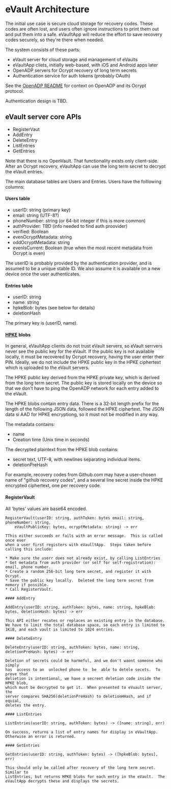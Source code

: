 # eVault Architecture

The initial use case is secure cloud storage for recovery codes.  These codes
are often lost, and users often ignore instructions to print them out and put
them into a safe.  eVaulltApp will reduce the effort to save recovery codes
securely, so they're there when needed.

The system consists of these parts:

* eVault server for cloud storage and management of eVaults
* eVaultApp cliets, initially web-based, with iOS and Android apps later
* OpenADP servers for Ocrypt recovery of long term secrets
* Authentication service for auth tokens (probably OAuth)

See the [OpenADP README](https://github.com/openadp/openadp?tab=readme-ov-file#readme)
for context on OpenADP and its Ocrypt protocol.

Authentication design is TBD.

## eVault server core APIs

* RegisterVaut
* AddEntry
* DeleteEntry
* ListEntries
* GetEntries

Note that there is no OpenVault.  That functionality exists only client-side.
After an Ocrypt recovery, eVaultApp can use the long term secret to decrypt the
eVault entries.

The main database tables are Users and Entries.  Users have the folllowing columns:

#### Users table

* userID: string (primary key)
* email: string (UTF-8?)
* phoneNumber: string (or 64-bit integer if this is more common)
* authProvider: TBD (info needed to find auth proovider)
* verified: Boolean
* evenOcryptMetadata: string
* oddOcryptMetadata: string
* evenIsCurrent: Boolean (true when the most recent metadata from Ocrypt is even)

The userID is probably provided by the authentication provider, and is assumed
to be a unique stable ID.  We also assume it is available on a new device once
the user authenticates.

#### Entries table

* userID: string
* name: string
* hpkeBlob: bytes (see below for details)
* deletionHash

The primary key is (userID, name).

#### [HPKE](https://datatracker.ietf.org/doc/rfc9180/) blobs

In general, eVaultApp clients do not trust eVault servers, so eVault serrvers never see
the public key for the eVault.  If the public key is not available locally, it must be
recovered by Ocrypt recovery, having the user enter their PIN.  Ideally, we do not include
the HPKE public key in the HPKE ciphertext which is uploaded to the eVault servers.

The HPKE public key derived from the HPKE private key, which is derived from
the long term secret.  The public key is stored locally on the device so that
we don't have to ping the OpenADP network for each entry added to the eVault.

The HPKE blobs contain entry data.  There is a 32-bit length prefix for the
length of the following JSON data, followed the HPKE ciphertext.  The JSON data
si AAD for HPKE encryptiong, so it must not be modified in any way.

The metadata contains:

* name
* Creation time (Unix time in seconds)

The decrypted plaintext from the HPKE blob contains:

* secret text, UTF-8, with newlines separating individual items.
* deletionPreHash

For example, recovery codes from Github.com may have a user-chosen name of
"github recovery codes", and a several line secret inside the HPKE encrypted
ciphertext, one per recovery code.

#### RegisterVault

All 'bytes' values are base64 encoded.
```
RegisterVault(userID: string, authToken: bytes email: string, phoneNumber: string,
    eVaultPublicKey: bytes, ocryptMetadata: string) -> err

TThis either succeeds or fails with an error message.  This is called once ever
when a user first registers with eVaulltApp.  Steps taken before calling this include:

* Make sure the userr does not already exist, by calling ListEntries
* Get metadata from auth provider (or self for self-registration): email, phone number.
* Create a random 256-bit long term secret, and register it with Ocrypt.
* Save the public key locally.  Deleted the long term secret from memory if possible.
* Call RegisterVault.

#### AddEntry

AddEntry(userID: string, authToken: bytes, name: string, hpkeBlob: bytes, deletionHash: bytes) -> err

This API either recates or replaces an existing entry in the database.  We have to limit the total database space, so each entry is limited to 1KiB, and each vault is limited to 1024 entries.

#### DeleteEntry

DeleteEntry(userID: string, authToken: bytes, name: string, deletionPreHash: bytes) -> err

Deletion of secrets could be harmeful, and we don't waont someone who simply
has  access to an  unlocked phone to  be  able to detele secets.  To prove that
delietion is intentional, we have a secreet deletion code inside the HPKE blob,
which must be decrypted to get it.  When presented to eVuault server, the
server compares SHA256(deletionPreHash) to deletionHHash, and if equial,
deletes the entry.

#### ListEntries

ListEntries(userID: string, authToken: bytes) -> ([name: string], err)

On success, returns a list of entry names for display in eVaultApp.  Otherwise an error is returned.

#### GetEntries

GetEntries(userID: string, authToken: bytes) -> ([hpkeBlob: bytes], err)

This should only be called after recovery of the long term secret.  Similar to
ListEntries, but returns HPKE blobs for each entry in the eVault.  The
eVaultApp decrypts these and displays the secrets.

